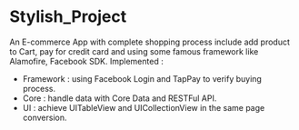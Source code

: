 # Stylish_Project
An E-commerce App with complete shopping process include add product to Cart, pay for credit card and using some famous framework like Alamofire, Facebook SDK.
 Implemented : 
- Framework : using Facebook Login and TapPay to verify
buying process.  
- Core : handle data with Core Data and RESTFul API.
- UI : achieve UITableView and UICollectionView in the same page conversion.
